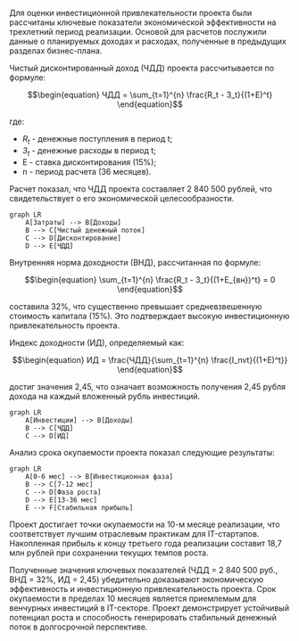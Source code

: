 

Для оценки инвестиционной привлекательности проекта были рассчитаны ключевые показатели экономической эффективности на трехлетний период реализации. Основой для расчетов послужили данные о планируемых доходах и расходах, полученные в предыдущих разделах бизнес-плана.

Чистый дисконтированный доход (ЧДД) проекта рассчитывается по формуле:

$$\begin{equation}
ЧДД = \sum_{t=1}^{n} \frac{R_t - З_t}{(1+E)^t}
\end{equation}$$

где:
- $R_t$ - денежные поступления в период t;
- $З_t$ - денежные расходы в период t;
- E - ставка дисконтирования (15%);
- n - период расчета (36 месяцев).

Расчет показал, что ЧДД проекта составляет 2 840 500 рублей, что свидетельствует о его экономической целесообразности.

```mermaid
graph LR
    A[Затраты] --> B[Доходы]
    B --> C[Чистый денежный поток]
    C --> D[Дисконтирование]
    D --> E[ЧДД]
```

Внутренняя норма доходности (ВНД), рассчитанная по формуле:

$$\begin{equation}
\sum_{t=1}^{n} \frac{R_t - З_t}{(1+E_{вн})^t} = 0
\end{equation}$$

составила 32%, что существенно превышает средневзвешенную стоимость капитала (15%). Это подтверждает высокую инвестиционную привлекательность проекта.

Индекс доходности (ИД), определяемый как:

$$\begin{equation}
ИД = \frac{ЧДД}{\sum_{t=1}^{n} \frac{I_nvt}{(1+E)^t}}
\end{equation}$$

достиг значения 2,45, что означает возможность получения 2,45 рубля дохода на каждый вложенный рубль инвестиций.

```mermaid
graph LR
    A[Инвестиции] --> B[Доходы]
    B --> C[ЧДД]
    C --> D[ИД]
```

Анализ срока окупаемости проекта показал следующие результаты:

```mermaid
graph LR
    A[0-6 мес] --> B[Инвестиционная фаза]
    B --> C[7-12 мес]
    C --> D[Фаза роста]
    D --> E[13-36 мес]
    E --> F[Стабильная прибыль]
```

Проект достигает точки окупаемости на 10-м месяце реализации, что соответствует лучшим отраслевым практикам для IT-стартапов. Накопленная прибыль к концу третьего года реализации составит 18,7 млн рублей при сохранении текущих темпов роста.

Полученные значения ключевых показателей (ЧДД = 2 840 500 руб., ВНД = 32%, ИД = 2,45) убедительно доказывают экономическую эффективность и инвестиционную привлекательность проекта. Срок окупаемости в пределах 10 месяцев является приемлемым для венчурных инвестиций в IT-секторе. Проект демонстрирует устойчивый потенциал роста и способность генерировать стабильный денежный поток в долгосрочной перспективе.